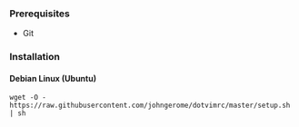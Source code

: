 ### Prerequisites
 - Git

### Installation
#### Debian Linux (Ubuntu)
```
wget -O - https://raw.githubusercontent.com/johngerome/dotvimrc/master/setup.sh | sh
```
